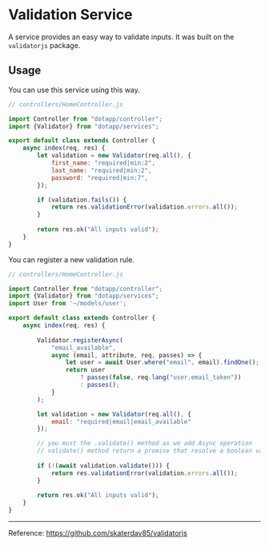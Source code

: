 # Validation Service

A service provides an easy way to validate inputs. It was built on the `validatorjs` package.

## Usage

You can use this service using this way.

``` javascript
// controllers/HomeController.js

import Controller from "dotapp/controller";
import {Validator} from "dotapp/services";

export default class extends Controller {
    async index(req, res) {
        let validation = new Validator(req.all(), {
            first_name: "required|min:2",
            last_name: "required|min:2",
            password: "required|min:7",
        });

        if (validation.fails()) {
            return res.validationError(validation.errors.all());
        }
        
        return res.ok("All inputs valid");
    }
}
```

You can register a new validation rule.

``` javascript
// controllers/HomeController.js

import Controller from "dotapp/controller";
import {Validator} from "dotapp/services";
import User from '~/models/user';

export default class extends Controller {
    async index(req, res) {
    
        Validator.registerAsync(
            "email_available",
            async (email, attribute, req, passes) => {
                let user = await User.where("email", email).findOne();
                return user
                    ? passes(false, req.lang("user.email_taken"))
                    : passes();
            }
        );

        let validation = new Validator(req.all(), {
            email: "required|email|email_available"
        });

        // you must the .validate() method as we add Async operation
        // validate() method return a promise that resolve a boolean value
        
        if (!(await validation.validate())) {
            return res.validationError(validation.errors.all());
        }
        
        return res.ok("All inputs valid");
    }
}
```
---
Reference: https://github.com/skaterdav85/validatorjs
